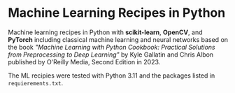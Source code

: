 # Machine Learning Recipes in Python

Machine learning recipes in Python with **scikit-learn**, **OpenCV**, and **PyTorch** including classical machine learning and neural networks based on the book *"Machine Learning with Python Cookbook: Practical Solutions from Preprocessing to Deep Learning"* by Kyle Gallatin and Chris Albon published by O'Reilly Media, Second Edition in 2023.

The ML recipies were tested with Python 3.11 and the packages listed in `requierements.txt`.

